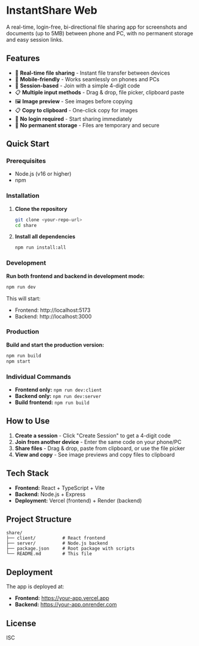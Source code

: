 # InstantShare Web

A real-time, login-free, bi-directional file sharing app for screenshots and documents (up to 5MB) between phone and PC, with no permanent storage and easy session links.

## Features

- 🚀 **Real-time file sharing** - Instant file transfer between devices
- 📱 **Mobile-friendly** - Works seamlessly on phones and PCs
- 🔗 **Session-based** - Join with a simple 4-digit code
- 📋 **Multiple input methods** - Drag & drop, file picker, clipboard paste
- 🖼️ **Image preview** - See images before copying
- 📋 **Copy to clipboard** - One-click copy for images
- 🎯 **No login required** - Start sharing immediately
- 💾 **No permanent storage** - Files are temporary and secure

## Quick Start

### Prerequisites
- Node.js (v16 or higher)
- npm

### Installation

1. **Clone the repository**
   ```bash
   git clone <your-repo-url>
   cd share
   ```

2. **Install all dependencies**
   ```bash
   npm run install:all
   ```

### Development

**Run both frontend and backend in development mode:**
```bash
npm run dev
```

This will start:
- Frontend: http://localhost:5173
- Backend: http://localhost:3000

### Production

**Build and start the production version:**
```bash
npm run build
npm start
```

### Individual Commands

- **Frontend only:** `npm run dev:client`
- **Backend only:** `npm run dev:server`
- **Build frontend:** `npm run build`

## How to Use

1. **Create a session** - Click "Create Session" to get a 4-digit code
2. **Join from another device** - Enter the same code on your phone/PC
3. **Share files** - Drag & drop, paste from clipboard, or use the file picker
4. **View and copy** - See image previews and copy files to clipboard

## Tech Stack

- **Frontend:** React + TypeScript + Vite
- **Backend:** Node.js + Express
- **Deployment:** Vercel (frontend) + Render (backend)

## Project Structure

```
share/
├── client/          # React frontend
├── server/          # Node.js backend
├── package.json     # Root package with scripts
└── README.md        # This file
```

## Deployment

The app is deployed at:
- **Frontend:** https://your-app.vercel.app
- **Backend:** https://your-app.onrender.com

## License

ISC 